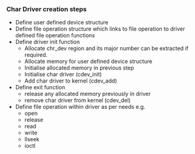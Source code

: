 ### Char Driver creation steps
- Define user defined device structure
- Define file operation structure which links to file operation to driver defined file operation functions
- Define driver init function
  - Allocate chr_dev region and its major number can be extracted if required.
  - Allocate memory for user defined device structure
  - Initialise allocated memory in previous step
  - Initialise char driver (cdev_init)
  - Add char driver to kernel (cdev_add)
- Define exit function
  - release any allocated memory previously in driver
  - remove char driver from kernel (cdev_del)
- Define file operation within driver as per needs e.g.
  - open
  - release
  - read
  - write
  - llseek
  - ioctl
